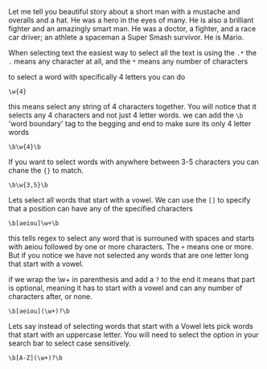 Let me tell you beautiful story about a short man with a mustache and overalls and a hat. He was a hero in the eyes of many. He is also a brilliant fighter and an amazingly smart man. He was a doctor, a fighter, and a race car driver; an athlete a spaceman a Super Smash survivor. He is Mario.



When selecting text the easiest way to select all the text is using the `.*`
the `.` means any character at all, and the `*` means any number of characters

to select a word with specifically 4 letters you can do

`\w{4}`

this means select any string of 4 characters together. You will notice that it selects any 4 characters and not just 4 letter words. we can add the `\b` 'word boundary' tag to the begging and end to make sure its only 4 letter words

`\b\w{4}\b`

If you want to select words with anywhere between 3-5 characters you can chane the `{}` to match.

`\b\w{3,5}\b`

Lets select all words that start with a vowel. We can use the `[]` to specify that a position can have any of the specified characters

`\b[aeiou]\w+\b`

this tells regex to select any word that is surrouned with spaces and starts with aeiou followed by one or more characters. The `+` means one or more. But if you notice we have not selected any words that are one letter long that start with a vowel.

if we wrap the \w+ in parenthesis and add a `?` to the end it means that part is optional, meaning it has to start with a vowel and can any number of characters after, or none.

`\b[aeiou](\w+)?\b`

Lets say instead of selecting words that start with a Vowel lets pick words that start with an uppercase letter. You will need to select the option in your search bar to select case sensitively.

`\b[A-Z](\w+)?\b`